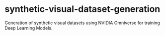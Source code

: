 # synthetic-visual-dataset-generation
Generation of synthetic visual datasets using NVIDIA Omniverse for training Deep Learning Models.

